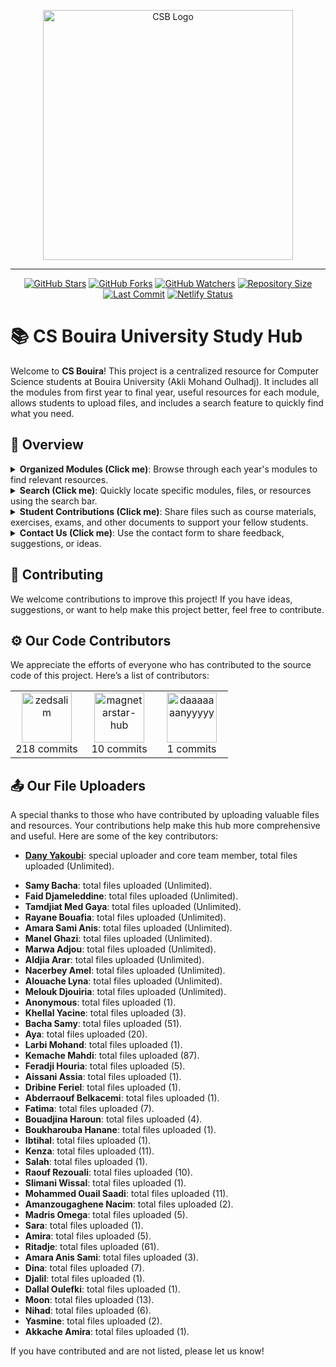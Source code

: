 <p align="center">
  <a href="https://csbouira.xyz" target="_blank">
    <img src="./assets/images/csb-github-logo.png" alt="CSB Logo" width="400">
  </a>
</p>
<hr/>
<p align="center">
  <a href="https://github.com/zedsalim/csbouira/stargazers"><img src="https://img.shields.io/github/stars/zedsalim/csbouira?style=social" alt="GitHub Stars"></a>
  <a href="https://github.com/zedsalim/csbouira/network/members"><img src="https://img.shields.io/github/forks/zedsalim/csbouira?style=social" alt="GitHub Forks"></a>
  <a href="https://github.com/zedsalim/csbouira/watchers"><img src="https://img.shields.io/github/watchers/zedsalim/csbouira?style=social" alt="GitHub Watchers"></a>
  <a href="https://github.com/zedsalim/csbouira"><img src="https://img.shields.io/github/repo-size/zedsalim/csbouira" alt="Repository Size"></a>
  <a href="https://github.com/zedsalim/csbouira"><img src="https://img.shields.io/github/last-commit/zedsalim/csbouira" alt="Last Commit"></a>
    <a href="https://app.netlify.com/sites/csbouira/deploys"><img src="https://api.netlify.com/api/v1/badges/4368e490-c3cf-441a-aa6b-d043af2b3186/deploy-status" alt="Netlify Status"></a>
</p>

# 📚 CS Bouira University Study Hub

Welcome to **CS Bouira**! This project is a centralized resource for Computer Science students at Bouira University (Akli Mohand Oulhadj). It includes all the modules from first year to final year, useful resources for each module, allows students to upload files, and includes a search feature to quickly find what you need.

## 🎯 Overview

<details>
  <summary><b>Organized Modules (Click me)</b>: Browse through each year's modules to find relevant resources.</summary>
  
  [organized-modules.webm](https://github.com/user-attachments/assets/b99ea1bb-4264-41a5-b510-d88d03c698f4)

</details>

<details>
  <summary><b>Search (Click me)</b>: Quickly locate specific modules, files, or resources using the search bar.</summary>
  
  [search-feature.webm](https://github.com/user-attachments/assets/ded759ca-47f7-4f42-bfa7-7c2922b5f404)

</details>

<details>
  <summary><b>Student Contributions (Click me)</b>: Share files such as course materials, exercises, exams, and other documents to support your fellow students.</summary>
  
  [student-contributions.webm](https://github.com/user-attachments/assets/9e727317-d29c-42d5-873a-4773dad748a1)

</details>

<details>
  <summary><b>Contact Us (Click me)</b>: Use the contact form to share feedback, suggestions, or ideas.</summary>
  
  [contact-us.webm](https://github.com/user-attachments/assets/83e48197-98a6-4407-838b-c702494415ff)

</details>

## 🤝 Contributing

We welcome contributions to improve this project! If you have ideas, suggestions, or want to help make this project better, feel free to contribute.

## ⚙️ Our Code Contributors

We appreciate the efforts of everyone who has contributed to the source code of this project. Here’s a list of contributors:

<!-- START GITHUB_CONTRIBUTORS -->

<table>
<tr>
<td style="text-align: center; width: 100px;"><a href="https://github.com/zedsalim/csbouira/graphs/contributors" target="_blank"><img src="https://avatars.githubusercontent.com/u/121177411?v=4" alt="zedsalim" style="width: 80px; height: 80px;"/></a><br/><span>218 commits</span></td>
<td style="text-align: center; width: 100px;"><a href="https://github.com/zedsalim/csbouira/graphs/contributors" target="_blank"><img src="https://avatars.githubusercontent.com/u/127874935?v=4" alt="magnetarstar-hub" style="width: 80px; height: 80px;"/></a><br/><span>10 commits</span></td>
<td style="text-align: center; width: 100px;"><a href="https://github.com/zedsalim/csbouira/graphs/contributors" target="_blank"><img src="https://avatars.githubusercontent.com/u/123634915?v=4" alt="daaaaaaanyyyyy" style="width: 80px; height: 80px;"/></a><br/><span>1 commits</span></td>
</tr>
</table>

<!-- END GITHUB_CONTRIBUTORS -->

## 📤 Our File Uploaders

A special thanks to those who have contributed by uploading valuable files and resources. Your contributions help make this hub more comprehensive and useful. Here are some of the key contributors:

<ul>
<li><strong><a href="https://github.com/daaaaaaanyyyyy" target="_blank">Dany Yakoubi</a></strong>: special uploader and core team member, total files uploaded (Unlimited).</li>
</ul>

<!-- START FILE_UPLOADS -->

<ul>
<li><strong>Samy Bacha</strong>: total files uploaded (Unlimited).</li>
<li><strong>Faid Djameleddine</strong>: total files uploaded (Unlimited).</li>
<li><strong>Tamdjiat Med Gaya</strong>: total files uploaded (Unlimited).</li>
<li><strong>Rayane Bouafia</strong>: total files uploaded (Unlimited).</li>
<li><strong>Amara Sami Anis</strong>: total files uploaded (Unlimited).</li>
<li><strong>Manel Ghazi</strong>: total files uploaded (Unlimited).</li>
<li><strong>Marwa Adjou</strong>: total files uploaded (Unlimited).</li>
<li><strong>Aldjia Arar</strong>: total files uploaded (Unlimited).</li>
<li><strong>Nacerbey Amel</strong>: total files uploaded (Unlimited).</li>
<li><strong>Alouache Lyna</strong>: total files uploaded (Unlimited).</li>
<li><strong>Melouk Djouiria</strong>: total files uploaded (Unlimited).</li>
<li><strong>Anonymous</strong>: total files uploaded (1).</li>
<li><strong>Khellal Yacine</strong>: total files uploaded (3).</li>
<li><strong>Bacha Samy</strong>: total files uploaded (51).</li>
<li><strong>Aya</strong>: total files uploaded (20).</li>
<li><strong>Larbi Mohand</strong>: total files uploaded (1).</li>
<li><strong>Kemache Mahdi</strong>: total files uploaded (87).</li>
<li><strong>Feradji Houria</strong>: total files uploaded (5).</li>
<li><strong>Aissani Assia</strong>: total files uploaded (1).</li>
<li><strong>Dribine Feriel</strong>: total files uploaded (1).</li>
<li><strong>Abderraouf Belkacemi</strong>: total files uploaded (1).</li>
<li><strong>Fatima</strong>: total files uploaded (7).</li>
<li><strong>Bouadjina Haroun</strong>: total files uploaded (4).</li>
<li><strong>Boukharouba Hanane</strong>: total files uploaded (1).</li>
<li><strong>Ibtihal</strong>: total files uploaded (1).</li>
<li><strong>Kenza</strong>: total files uploaded (11).</li>
<li><strong>Salah</strong>: total files uploaded (1).</li>
<li><strong>Raouf Rezouali</strong>: total files uploaded (10).</li>
<li><strong>Slimani Wissal</strong>: total files uploaded (1).</li>
<li><strong>Mohammed Ouail Saadi</strong>: total files uploaded (11).</li>
<li><strong>Amanzougaghene Nacim</strong>: total files uploaded (2).</li>
<li><strong>Madris Omega</strong>: total files uploaded (5).</li>
<li><strong>Sara</strong>: total files uploaded (1).</li>
<li><strong>Amira</strong>: total files uploaded (5).</li>
<li><strong>Ritadje</strong>: total files uploaded (61).</li>
<li><strong>Amara Anis Sami</strong>: total files uploaded (3).</li>
<li><strong>Dina</strong>: total files uploaded (7).</li>
<li><strong>Djalil</strong>: total files uploaded (1).</li>
<li><strong>Dallal Oulefki</strong>: total files uploaded (1).</li>
<li><strong>Moon</strong>: total files uploaded (13).</li>
<li><strong>Nihad</strong>: total files uploaded (6).</li>
<li><strong>Yasmine</strong>: total files uploaded (2).</li>
<li><strong>Akkache Amira</strong>: total files uploaded (1).</li>
</ul>

<!-- END FILE_UPLOADS -->

If you have contributed and are not listed, please let us know!
